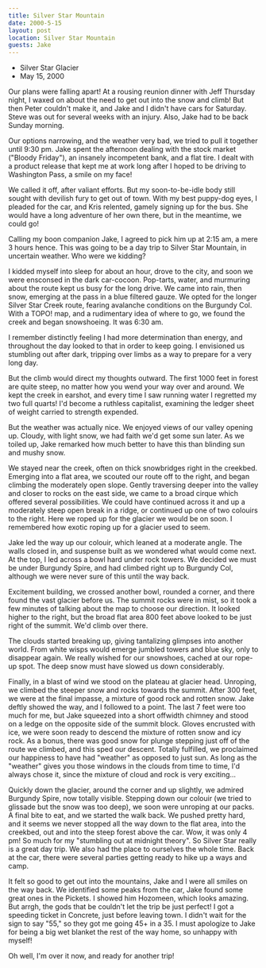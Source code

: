 ```yaml
---
title: Silver Star Mountain
date: 2000-5-15
layout: post
location: Silver Star Mountain
guests: Jake
---
```


* Silver Star Glacier
* May 15, 2000

Our plans were falling apart!  At a rousing reunion dinner with Jeff
Thursday night, I waxed on about the need to get out into the snow and
climb!  But then Peter couldn't make it, and Jake and I didn't have
cars for Saturday.  Steve was out for several weeks with an injury.
Also, Jake had to be back Sunday morning.


Our options narrowing, and the weather very bad, we tried to pull it
together until 9:30 pm. Jake spent the afternoon dealing with the
stock market ("Bloody Friday"), an insanely incompetent bank, and a
flat tire. I dealt with a product release that kept me at work long
after I hoped to be driving to Washington Pass, a smile on my face!


We called it off, after valiant efforts. But my soon-to-be-idle body
still sought with devilish fury to get out of town. With my best
puppy-dog eyes, I pleaded for the car, and Kris relented, gamely
signing up for the bus. She would have a long adventure of her own
there, but in the meantime, we could go!


Calling my boon companion Jake, I agreed to pick him up at 2:15 am, a
mere 3 hours hence. This was going to be a day trip to Silver Star
Mountain, in uncertain weather.  Who were we kidding?


I kidded myself into sleep for about an hour, drove to the city, and
soon we were ensconsed in the dark car-cocoon. Pop-tarts, water, and
murmuring about the route kept us busy for the long drive. We came
into rain, then snow, emerging at the pass in a blue filtered
gauze. We opted for the longer Silver Star Creek route, fearing
avalanche conditions on the Burgundy Col. With a TOPO! map, and a
rudimentary idea of where to go, we found the creek and began
snowshoeing. It was 6:30 am.


I remember distinctly feeling I had more determination than energy,
and throughout the day looked to that in order to keep going. I
envisioned us stumbling out after dark, tripping over limbs as a way
to prepare for a very long day.


But the climb would direct my thoughts outward. The first 1000 feet in
forest are quite steep, no matter how you wend your way over and
around. We kept the creek in earshot, and every time I saw running
water I regretted my two full quarts!  I'd become a ruthless
capitalist, examining the ledger sheet of weight carried to strength
expended.


But the weather was actually nice. We enjoyed views of our valley
opening up. Cloudy, with light snow, we had faith we'd get some sun
later. As we toiled up, Jake remarked how much better to have this
than blinding sun and mushy snow.


We stayed near the creek, often on thick snowbridges right in the
creekbed. Emerging into a flat area, we scouted our route off to the
right, and began climbing the moderately open slope. Gently traversing
deeper into the valley and closer to rocks on the east side, we came
to a broad cirque which offered several possibilities.  We could have
continued across it and up a moderately steep open break in a ridge,
or continued up one of two colouirs to the right. Here we roped up for
the glacier we would be on soon. I remembered how exotic roping up for
a glacier used to seem.


Jake led the way up our colouir, which leaned at a moderate angle. The
walls closed in, and suspense built as we wondered what would come
next. At the top, I led across a bowl hard under rock towers. We
decided we must be under Burgundy Spire, and had climbed right up to
Burgundy Col, although we were never sure of this until the way back.


Excitement building, we crossed another bowl, rounded a corner, and
there found the vast glacier before us. The summit rocks were in mist,
so it took a few minutes of talking about the map to choose our
direction. It looked higher to the right, but the broad flat area 800
feet above looked to be just right of the summit. We'd climb over
there.


The clouds started breaking up, giving tantalizing glimpses into
another world. From white wisps would emerge jumbled towers and blue
sky, only to disappear again. We really wished for our snowshoes,
cached at our rope-up spot. The deep snow must have slowed us down
considerably.


Finally, in a blast of wind we stood on the plateau at glacier
head. Unroping, we climbed the steeper snow and rocks towards the
summit. After 300 feet, we were at the final impasse, a mixture of
good rock and rotten snow. Jake deftly showed the way, and I followed
to a point. The last 7 feet were too much for me, but Jake squeezed
into a short offwidth chimney and stood on a ledge on the opposite
side of the summit block. Gloves encrusted with ice, we were soon
ready to descend the mixture of rotten snow and icy rock. As a bonus,
there was good snow for plunge stepping just off of the route we
climbed, and this sped our descent. Totally fulfilled, we proclaimed
our happiness to have had "weather" as opposed to just sun. As long as
the "weather" gives you those windows in the clouds from time to time,
I'd always chose it, since the mixture of cloud and rock is very
exciting...


Quickly down the glacier, around the corner and up slightly, we
admired Burgundy Spire, now totally visible. Stepping down our colouir
(we tried to glissade but the snow was too deep), we soon were
unroping at our packs. A final bite to eat, and we started the walk
back. We pushed pretty hard, and it seems we never stopped all the way
down to the flat area, into the creekbed, out and into the steep
forest above the car. Wow, it was only 4 pm! So much for my "stumbling
out at midnight theory".  So Silver Star really is a great day
trip. We also had the place to ourselves the whole time. Back at the
car, there were several parties getting ready to hike up a ways and
camp.


It felt so good to get out into the mountains, Jake and I were all
smiles on the way back. We identified some peaks from the car, Jake
found some great ones in the Pickets.  I showed him Hozomeen, which
looks amazing. But arrgh, the gods that be couldn't let the trip be
just perfect! I got a speeding ticket in Concrete, just before leaving
town.  I didn't wait for the sign to say "55," so they got me going
45+ in a 35. I must apologize to Jake for being a big wet blanket the
rest of the way home, so unhappy with myself!


Oh well, I'm over it now, and ready for another trip!



